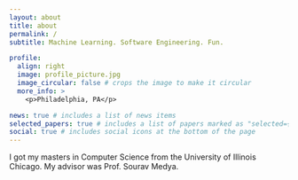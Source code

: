 ```yaml
---
layout: about
title: about
permalink: /
subtitle: Machine Learning. Software Engineering. Fun.

profile:
  align: right
  image: profile_picture.jpg
  image_circular: false # crops the image to make it circular
  more_info: >
    <p>Philadelphia, PA</p>

news: true # includes a list of news items
selected_papers: true # includes a list of papers marked as "selected={true}"
social: true # includes social icons at the bottom of the page
---
```


I got my masters in Computer Science from the University of Illinois Chicago. My advisor was Prof. Sourav Medya.
